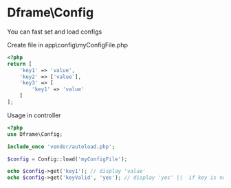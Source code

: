 # Dframe\Config

You can fast set and load configs

Create file in app\config\myConfigFile.php
```php
<?php
return [
    'key1' => 'value', 
    'key2' => ['value'],
    'key3' => [
        'key1' => 'value'
    ]
];
````

Usage in controller
```php
<?php
use Dframe\Config;

include_once 'vendor/autoload.php';

$config = Config::load('myConfigFile');

echo $config->get('key1'); // display 'value'
echo $config->get('keyValid', 'yes'); // display 'yes' ||  if key is not exist then you can replace value
```
